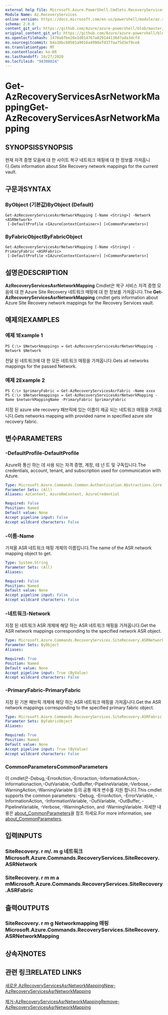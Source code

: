 ```yaml
---
external help file: Microsoft.Azure.PowerShell.Cmdlets.RecoveryServices.SiteRecovery.dll-Help.xml
Module Name: Az.RecoveryServices
online version: https://docs.microsoft.com/en-us/powershell/module/az.recoveryservices/get-azrecoveryservicesasrnetworkmapping
schema: 2.0.0
content_git_url: https://github.com/Azure/azure-powershell/blob/master/src/RecoveryServices/RecoveryServices/help/Get-AzRecoveryServicesAsrNetworkMapping.md
original_content_git_url: https://github.com/Azure/azure-powershell/blob/master/src/RecoveryServices/RecoveryServices/help/Get-AzRecoveryServicesAsrNetworkMapping.md
ms.openlocfilehash: 1478a6fbe28e1d014767a829144138d7ada3dcfd
ms.sourcegitcommit: b4a38bcb0501a9016a4998efd377aa75d3ef9ce8
ms.translationtype: MT
ms.contentlocale: ko-KR
ms.lasthandoff: 10/27/2020
ms.locfileid: "94308024"
---
```

# <span data-ttu-id="a98f6-101">Get-AzRecoveryServicesAsrNetworkMapping</span><span class="sxs-lookup"><span data-stu-id="a98f6-101">Get-AzRecoveryServicesAsrNetworkMapping</span></span>

## <span data-ttu-id="a98f6-102">SYNOPSIS</span><span class="sxs-lookup"><span data-stu-id="a98f6-102">SYNOPSIS</span></span>
<span data-ttu-id="a98f6-103">현재 자격 증명 모음에 대 한 사이트 복구 네트워크 매핑에 대 한 정보를 가져옵니다.</span><span class="sxs-lookup"><span data-stu-id="a98f6-103">Gets information about Site Recovery network mappings for the current vault.</span></span>

## <span data-ttu-id="a98f6-104">구문과</span><span class="sxs-lookup"><span data-stu-id="a98f6-104">SYNTAX</span></span>

### <span data-ttu-id="a98f6-105">ByObject (기본값)</span><span class="sxs-lookup"><span data-stu-id="a98f6-105">ByObject (Default)</span></span>
```
Get-AzRecoveryServicesAsrNetworkMapping [-Name <String>] -Network <ASRNetwork>
 [-DefaultProfile <IAzureContextContainer>] [<CommonParameters>]
```

### <span data-ttu-id="a98f6-106">ByFabricObject</span><span class="sxs-lookup"><span data-stu-id="a98f6-106">ByFabricObject</span></span>
```
Get-AzRecoveryServicesAsrNetworkMapping [-Name <String>] -PrimaryFabric <ASRFabric>
 [-DefaultProfile <IAzureContextContainer>] [<CommonParameters>]
```

## <span data-ttu-id="a98f6-107">설명은</span><span class="sxs-lookup"><span data-stu-id="a98f6-107">DESCRIPTION</span></span>
<span data-ttu-id="a98f6-108">**AzRecoveryServicesAsrNetworkMapping** Cmdlet은 복구 서비스 자격 증명 모음에 대 한 Azure Site Recovery 네트워크 매핑에 대 한 정보를 가져옵니다.</span><span class="sxs-lookup"><span data-stu-id="a98f6-108">The **Get-AzRecoveryServicesAsrNetworkMapping** cmdlet gets information about Azure Site Recovery network mappings for the Recovery Services vault.</span></span>

## <span data-ttu-id="a98f6-109">예제의</span><span class="sxs-lookup"><span data-stu-id="a98f6-109">EXAMPLES</span></span>

### <span data-ttu-id="a98f6-110">예제 1</span><span class="sxs-lookup"><span data-stu-id="a98f6-110">Example 1</span></span>
```
PS C:\> $Networkmappings = Get-AzRecoveryServicesAsrNetworkMapping -Network $Network
```

<span data-ttu-id="a98f6-111">전달 된 네트워크에 대 한 모든 네트워크 매핑을 가져옵니다.</span><span class="sxs-lookup"><span data-stu-id="a98f6-111">Gets all networks mappings for the passed Network.</span></span>

### <span data-ttu-id="a98f6-112">예제 2</span><span class="sxs-lookup"><span data-stu-id="a98f6-112">Example 2</span></span>
```
PS C:\> $primaryFabric = Get-AzRecoveryServicesAsrFabric -Name xxxx
PS C:\> $Networkmappings = Get-AzRecoveryServicesAsrNetworkMapping -Name $networkMappingName -PrimaryFabric $primaryFabric
```

<span data-ttu-id="a98f6-113">지정 된 azure site recovery 패브릭에 있는 이름이 제공 되는 네트워크 매핑을 가져옵니다.</span><span class="sxs-lookup"><span data-stu-id="a98f6-113">Gets networks mapping with provided name in specified azure site recovery fabric.</span></span>

## <span data-ttu-id="a98f6-114">변수</span><span class="sxs-lookup"><span data-stu-id="a98f6-114">PARAMETERS</span></span>

### <span data-ttu-id="a98f6-115">-DefaultProfile</span><span class="sxs-lookup"><span data-stu-id="a98f6-115">-DefaultProfile</span></span>
<span data-ttu-id="a98f6-116">Azure와 통신 하는 데 사용 되는 자격 증명, 계정, 테 넌 트 및 구독입니다.</span><span class="sxs-lookup"><span data-stu-id="a98f6-116">The credentials, account, tenant, and subscription used for communication with Azure.</span></span>


```yaml
Type: Microsoft.Azure.Commands.Common.Authentication.Abstractions.Core.IAzureContextContainer
Parameter Sets: (All)
Aliases: AzContext, AzureRmContext, AzureCredential

Required: False
Position: Named
Default value: None
Accept pipeline input: False
Accept wildcard characters: False
```

### <span data-ttu-id="a98f6-117">-이름</span><span class="sxs-lookup"><span data-stu-id="a98f6-117">-Name</span></span>
<span data-ttu-id="a98f6-118">가져올 ASR 네트워크 매핑 개체의 이름입니다.</span><span class="sxs-lookup"><span data-stu-id="a98f6-118">The name of the ASR network mapping object to get.</span></span>

```yaml
Type: System.String
Parameter Sets: (All)
Aliases:

Required: False
Position: Named
Default value: None
Accept pipeline input: False
Accept wildcard characters: False
```

### <span data-ttu-id="a98f6-119">-네트워크</span><span class="sxs-lookup"><span data-stu-id="a98f6-119">-Network</span></span>
<span data-ttu-id="a98f6-120">지정 된 네트워크 ASR 개체에 해당 하는 ASR 네트워크 매핑을 가져옵니다.</span><span class="sxs-lookup"><span data-stu-id="a98f6-120">Get the ASR network mappings corresponding to the specified network ASR object.</span></span>

```yaml
Type: Microsoft.Azure.Commands.RecoveryServices.SiteRecovery.ASRNetwork
Parameter Sets: ByObject
Aliases:

Required: True
Position: Named
Default value: None
Accept pipeline input: True (ByValue)
Accept wildcard characters: False
```

### <span data-ttu-id="a98f6-121">-PrimaryFabric</span><span class="sxs-lookup"><span data-stu-id="a98f6-121">-PrimaryFabric</span></span>
<span data-ttu-id="a98f6-122">지정 된 기본 패브릭 개체에 해당 하는 ASR 네트워크 매핑을 가져옵니다.</span><span class="sxs-lookup"><span data-stu-id="a98f6-122">Get the ASR network mappings corresponding to the specified primary fabric object.</span></span>

```yaml
Type: Microsoft.Azure.Commands.RecoveryServices.SiteRecovery.ASRFabric
Parameter Sets: ByFabricObject
Aliases:

Required: True
Position: Named
Default value: None
Accept pipeline input: True (ByValue)
Accept wildcard characters: False
```

### <span data-ttu-id="a98f6-123">CommonParameters</span><span class="sxs-lookup"><span data-stu-id="a98f6-123">CommonParameters</span></span>
<span data-ttu-id="a98f6-124">이 cmdlet은-Debug,-ErrorAction,-Erroraction,-InformationAction,-Informationaction,-OutVariable,-OutBuffer,-PipelineVariable,-Verbose,-WarningAction,-WarningVariable 등의 공통 매개 변수를 지원 합니다.</span><span class="sxs-lookup"><span data-stu-id="a98f6-124">This cmdlet supports the common parameters: -Debug, -ErrorAction, -ErrorVariable, -InformationAction, -InformationVariable, -OutVariable, -OutBuffer, -PipelineVariable, -Verbose, -WarningAction, and -WarningVariable.</span></span> <span data-ttu-id="a98f6-125">자세한 내용은 [about_CommonParameters](http://go.microsoft.com/fwlink/?LinkID=113216)을 참조 하세요.</span><span class="sxs-lookup"><span data-stu-id="a98f6-125">For more information, see [about_CommonParameters](http://go.microsoft.com/fwlink/?LinkID=113216).</span></span>

## <span data-ttu-id="a98f6-126">입력</span><span class="sxs-lookup"><span data-stu-id="a98f6-126">INPUTS</span></span>

### <span data-ttu-id="a98f6-127">SiteRecovery. r m/. m g 네트워크</span><span class="sxs-lookup"><span data-stu-id="a98f6-127">Microsoft.Azure.Commands.RecoveryServices.SiteRecovery.ASRNetwork</span></span>

### <span data-ttu-id="a98f6-128">SiteRecovery. r m m a m</span><span class="sxs-lookup"><span data-stu-id="a98f6-128">Microsoft.Azure.Commands.RecoveryServices.SiteRecovery.ASRFabric</span></span>

## <span data-ttu-id="a98f6-129">출력</span><span class="sxs-lookup"><span data-stu-id="a98f6-129">OUTPUTS</span></span>

### <span data-ttu-id="a98f6-130">SiteRecovery. r m g Networkmapping 매핑</span><span class="sxs-lookup"><span data-stu-id="a98f6-130">Microsoft.Azure.Commands.RecoveryServices.SiteRecovery.ASRNetworkMapping</span></span>

## <span data-ttu-id="a98f6-131">상속자</span><span class="sxs-lookup"><span data-stu-id="a98f6-131">NOTES</span></span>

## <span data-ttu-id="a98f6-132">관련 링크</span><span class="sxs-lookup"><span data-stu-id="a98f6-132">RELATED LINKS</span></span>

[<span data-ttu-id="a98f6-133">새로운 AzRecoveryServicesAsrNetworkMapping</span><span class="sxs-lookup"><span data-stu-id="a98f6-133">New-AzRecoveryServicesAsrNetworkMapping</span></span>](./New-AzRecoveryServicesAsrNetworkMapping.md)

[<span data-ttu-id="a98f6-134">제거-AzRecoveryServicesAsrNetworkMapping</span><span class="sxs-lookup"><span data-stu-id="a98f6-134">Remove-AzRecoveryServicesAsrNetworkMapping</span></span>](./Remove-AzRecoveryServicesAsrNetworkMapping.md)
